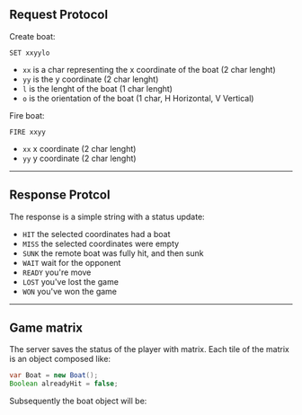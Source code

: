 ## Request Protocol 

Create boat:
```
SET xxyylo
```
* `xx` is a char representing the x coordinate of the boat (2 char lenght)
* `yy` is the y coordinate (2 char lenght)
* `l` is the lenght of the boat (1 char lenght)
* `o` is the orientation of the boat (1 char, H Horizontal, V Vertical)

Fire boat:
```
FIRE xxyy
```
* `xx` x coordinate (2 char lenght)
* `yy` y coordinate (2 char lenght)

---
## Response Protcol
The response is a simple string with a status update:

* `HIT` the selected coordinates had a boat
* `MISS` the selected coordinates were empty
* `SUNK` the remote boat was fully hit, and then sunk
* `WAIT` wait for the opponent
* `READY` you're move
* `LOST` you've lost the game
* `WON` you've won the game

---
## Game matrix
The server saves the status of the player with matrix. Each tile of the matrix is an object composed like:
```java
var Boat = new Boat();
Boolean alreadyHit = false;
```

Subsequently the boat object will be:
```

```
